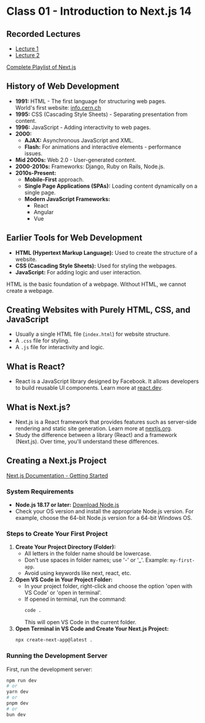 # Class 01 - Introduction to Next.js 14

## Recorded Lectures

- [Lecture 1](https://www.youtube.com/watch?v=g_16RrUK1bQ&list=PLxYHe2aLO4DAuNMpPAse2RIXe7VbGedVW&index=2&t=1s)
- [Lecture 2](https://www.youtube.com/watch?v=OhwQ3QccYXQ&list=PLxYHe2aLO4DAuNMpPAse2RIXe7VbGedVW&index=5)

[Complete Playlist of Next.js](https://www.youtube.com/playlist?list=PLxYHe2aLO4DAuNMpPAse2RIXe7VbGedVW)

## History of Web Development

- **1991:** HTML - The first language for structuring web pages.  
  World's first website: [info.cern.ch](https://info.cern.ch/hypertext/WWW/TheProject.html)
- **1995:** CSS (Cascading Style Sheets) - Separating presentation from content.
- **1996:** JavaScript - Adding interactivity to web pages.
- **2000:**
  - **AJAX:** Asynchronous JavaScript and XML.
  - **Flash:** For animations and interactive elements - performance issues.
- **Mid 2000s:** Web 2.0 - User-generated content.
- **2000-2010s:** Frameworks: Django, Ruby on Rails, Node.js.
- **2010s-Present:**
  - **Mobile-First** approach.
  - **Single Page Applications (SPAs):** Loading content dynamically on a single page.
  - **Modern JavaScript Frameworks:**
    - React
    - Angular
    - Vue

## Earlier Tools for Web Development

- **HTML (Hypertext Markup Language):** Used to create the structure of a website.
- **CSS (Cascading Style Sheets):** Used for styling the webpages.
- **JavaScript:** For adding logic and user interaction.

HTML is the basic foundation of a webpage. Without HTML, we cannot create a webpage.

## Creating Websites with Purely HTML, CSS, and JavaScript

- Usually a single HTML file (`index.html`) for website structure.
- A `.css` file for styling.
- A `.js` file for interactivity and logic.

## What is React?

- React is a JavaScript library designed by Facebook. It allows developers to build reusable UI components. Learn more at [react.dev](https://react.dev/).

## What is Next.js?

- Next.js is a React framework that provides features such as server-side rendering and static site generation. Learn more at [nextjs.org](https://nextjs.org/).
- Study the difference between a library (React) and a framework (Next.js). Over time, you'll understand these differences.

## Creating a Next.js Project

[Next.js Documentation - Getting Started](https://nextjs.org/docs/getting-started/installation)

### System Requirements

- **Node.js 18.17 or later:** [Download Node.js](https://nodejs.org/en/download/)
- Check your OS version and install the appropriate Node.js version. For example, choose the 64-bit Node.js version for a 64-bit Windows OS.

### Steps to Create Your First Project

1. **Create Your Project Directory (Folder):**
    - All letters in the folder name should be lowercase.
    - Don't use spaces in folder names; use '-' or '_'. Example: `my-first-app`.
    - Avoid using keywords like next, react, etc.
2. **Open VS Code in Your Project Folder:**
    - In your project folder, right-click and choose the option 'open with VS Code' or 'open in terminal'.
    - If opened in terminal, run the command:
      ```bash
      code .
      ```
      This will open VS Code in the current folder.
3. **Open Terminal in VS Code and Create Your Next.js Project:**
    ```bash
    npx create-next-app@latest .
    ```

### Running the Development Server

First, run the development server:

```bash
npm run dev
# or
yarn dev
# or
pnpm dev
# or
bun dev
